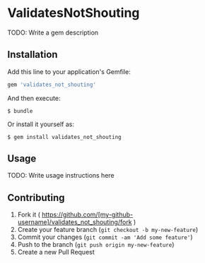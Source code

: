 # ValidatesNotShouting

TODO: Write a gem description

## Installation

Add this line to your application's Gemfile:

```ruby
gem 'validates_not_shouting'
```

And then execute:

    $ bundle

Or install it yourself as:

    $ gem install validates_not_shouting

## Usage

TODO: Write usage instructions here

## Contributing

1. Fork it ( https://github.com/[my-github-username]/validates_not_shouting/fork )
2. Create your feature branch (`git checkout -b my-new-feature`)
3. Commit your changes (`git commit -am 'Add some feature'`)
4. Push to the branch (`git push origin my-new-feature`)
5. Create a new Pull Request
